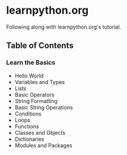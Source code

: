 # learnpython.org

Following along with learnpython.org's tutorial.

## Table of Contents

### Learn the Basics

- Hello World
- Variables and Types
- Lists
- Basic Operators
- String Formatting
- Basic String Operations
- Conditions
- Loops
- Functions
- Classes and Objects
- Dictionaries
- Modules and Packages

<!-- ### Data Science Tutorials -->

<!-- ### Advanced Tutorials -->
